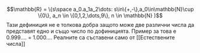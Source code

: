 $$\mathbb{R} = \{s\space a_0.a_1a_2\dots: s\in\{+,-\},a_0\in\mathbb{N}\cup 
\{0\}, a_n \in \{0,1,2,\dots,9\}, n \in \mathbb{N} )$$
Тази дефиниция не е толкова добра защото може две различни числа да представят едно и също число по дофиницията. Пример за това е 0.999.... = 1.000.... 
Реалните са съставени само от [[Естествените числа]]